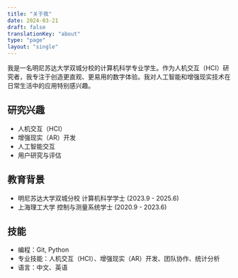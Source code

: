```yaml
---
title: "关于我"
date: 2024-03-21
draft: false
translationKey: "about"
type: "page"
layout: "single"
---
```

我是一名明尼苏达大学双城分校的计算机科学专业学生。作为人机交互（HCI）研究者，我专注于创造更直观、更易用的数字体验。我对人工智能和增强现实技术在日常生活中的应用特别感兴趣。

## 研究兴趣
- 人机交互（HCI）
- 增强现实（AR）开发
- 人工智能交互
- 用户研究与评估

## 教育背景
- 明尼苏达大学双城分校 计算机科学学士 (2023.9 - 2025.6)
- 上海理工大学 控制与测量系统学士 (2020.9 - 2023.6)

## 技能
- 编程：Git, Python
- 专业技能：人机交互（HCI）、增强现实（AR）开发、团队协作、统计分析
- 语言：中文、英语